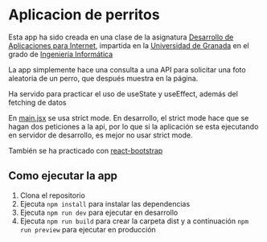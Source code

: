 # Aplicacion de perritos

Esta app ha sido creada en una clase de la asignatura [Desarrollo de Aplicaciones para Internet](https://www.ugr.es/estudiantes/grados/grado-ingenieria-informatica/desarrollo-aplicaciones-internetetecin), impartida en la [Universidad de Granada](https://www.ugr.es/) en el grado de [Ingeniería Informática](https://www.ugr.es/estudiantes/grados/grado-ingenieria-informatica)

La app simplemente hace una consulta a una API para solicitar una foto aleatoria de un perro, que después muestra en la página. 

Ha servido para practicar el uso de useState y useEffect, además del fetching de datos

En [main.jsx](./src/main.jsx) se usa strict mode. En desarrollo, el strict mode hace que se hagan dos peticiones a la api, por lo que si la aplicación se esta ejecutando en servidor de desarrollo, es mejor no usar strict mode. 

También se ha practicado con [react-bootstrap](https://react-bootstrap.netlify.app/)

## Como ejecutar la app
1. Clona el repositorio
2. Ejecuta ```npm install``` para instalar las dependencias
3. Ejecuta ```npm run dev``` para ejecutar en desarrollo
4. Ejecuta ```npm run build``` para crear la carpeta dist y a continuación ```npm run preview``` para ejecutar en producción
